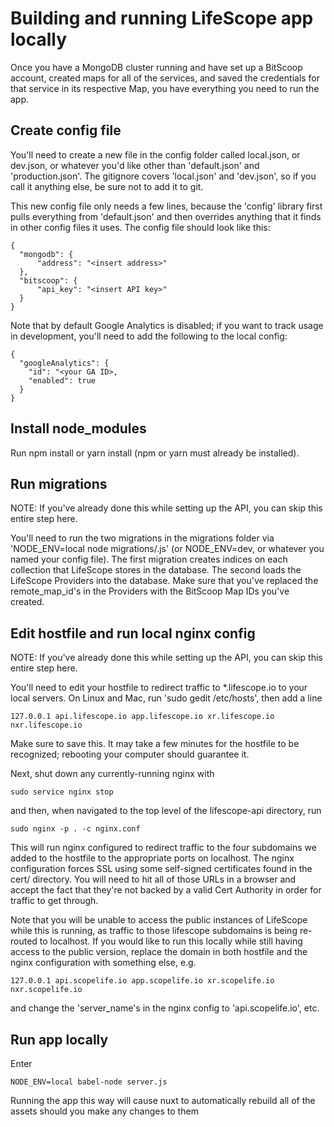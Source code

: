 # Building and running LifeScope app locally
Once you have a MongoDB cluster running and have set up a BitScoop account, created maps for all of the services, and saved the credentials for that service in its respective Map, you have everything you need to run the app.

## Create config file
You'll need to create a new file in the config folder called local.json, or dev.json, or whatever you'd like other than 'default.json' and 'production.json'.
The gitignore covers 'local.json' and 'dev.json', so if you call it anything else, be sure not to add it to git.

This new config file only needs a few lines, because the 'config' library first pulls everything from 'default.json' and then overrides anything that it finds in other config files it uses.
The config file should look like this:

```
{
  "mongodb": {
	  "address": "<insert address>"
  },
  "bitscoop": {
	  "api_key": "<insert API key>"
  }
}
```

Note that by default Google Analytics is disabled; if you want to track usage in development, you'll need to add the following to the local config:
```
{
  "googleAnalytics": {
    "id": "<your GA ID>,
    "enabled": true
  }
}
```

## Install node_modules
Run npm install or yarn install (npm or yarn must already be installed).

## Run migrations
NOTE: If you've already done this while setting up the API, you can skip this entire step here.

You'll need to run the two migrations in the migrations folder via 'NODE_ENV=local node migrations/<name>.js' (or NODE_ENV=dev, or whatever you named your config file).
The first migration creates indices on each collection that LifeScope stores in the database.
The second loads the LifeScope Providers into the database.
Make sure that you've replaced the remote_map_id's in the Providers with the BitScoop Map IDs you've created.

## Edit hostfile and run local nginx config
NOTE: If you've already done this while setting up the API, you can skip this entire step here.

You'll need to edit your hostfile to redirect traffic to *.lifescope.io to your local servers.
On Linux and Mac, run 'sudo gedit /etc/hosts', then add a line

```
127.0.0.1 api.lifescope.io app.lifescope.io xr.lifescope.io nxr.lifescope.io
```

Make sure to save this.
It may take a few minutes for the hostfile to be recognized; rebooting your computer should guarantee it.

Next, shut down any currently-running nginx with

```
sudo service nginx stop
```

and then, when navigated to the top level of the lifescope-api directory, run 

```
sudo nginx -p . -c nginx.conf
```

This will run nginx configured to redirect traffic to the four subdomains we added to the hostfile to the appropriate ports on localhost.
The nginx configuration forces SSL using some self-signed certificates found in the cert/ directory.
You will need to hit all of those URLs in a browser and accept the fact that they're not backed by a valid Cert Authority in order for traffic to get through. 

Note that you will be unable to access the public instances of LifeScope while this is running, as traffic to those lifescope subdomains is being re-routed to localhost.
If you would like to run this locally while still having access to the public version, replace the domain in both hostfile and the nginx configuration with something else, e.g.

```
127.0.0.1 api.scopelife.io app.scopelife.io xr.scopelife.io nxr.scopelife.io
``` 

and change the 'server_name's in the nginx config to 'api.scopelife.io', etc. 

## Run app locally
Enter 

```NODE_ENV=local babel-node server.js```

Running the app this way will cause nuxt to automatically rebuild all of the assets should you make any changes to them
